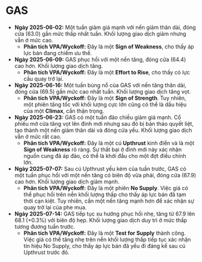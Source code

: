 # GAS

- **Ngày 2025-06-02:** Một tuần giảm giá mạnh với nến giảm thân dài, đóng cửa (63.0) gần mức thấp nhất tuần. Khối lượng giao dịch giảm nhưng vẫn ở mức cao.
    - **Phân tích VPA/Wyckoff:** Đây là một **Sign of Weakness**, cho thấy áp lực bán đang chiếm ưu thế.
- **Ngày 2025-06-09:** GAS phục hồi với một nến tăng, đóng cửa (64.4) cao hơn. Khối lượng giao dịch tăng.
    - **Phân tích VPA/Wyckoff:** Đây là một **Effort to Rise**, cho thấy có lực cầu quay trở lại.
- **Ngày 2025-06-16:** Một tuần bùng nổ của GAS với nến tăng thân dài, đóng cửa (69.5) gần mức cao nhất tuần. Khối lượng giao dịch tăng vọt.
    - **Phân tích VPA/Wyckoff:** Đây là một **Sign of Strength**. Tuy nhiên, một phiên tăng tốc với khối lượng cực lớn cũng có thể là dấu hiệu của một **Climax**, cần thận trọng.
- **Ngày 2025-06-23:** GAS có một tuần đảo chiều giảm giá mạnh. Cổ phiếu mở cửa tăng vọt lên đỉnh mới nhưng sau đó bị bán tháo quyết liệt, tạo thành một nến giảm thân dài và đóng cửa yếu. Khối lượng giao dịch vẫn ở mức rất cao.
    - **Phân tích VPA/Wyckoff:** Đây là một cú **Upthrust** kinh điển và là một **Sign of Weakness** rõ ràng. Sự thất bại ở đỉnh mới này xác nhận nguồn cung đã áp đảo, có thể là khởi đầu cho một đợt điều chỉnh lớn.
- **Ngày 2025-07-07:** Sau cú Upthrust yếu kém của tuần trước, GAS có một tuần phục hồi với một nến tăng có biên độ vừa phải, đóng cửa (67.9) cao hơn. Khối lượng giao dịch giảm mạnh.
    - **Phân tích VPA/Wyckoff:** Đây là một phiên **No Supply**. Việc giá có thể phục hồi trên nền khối lượng thấp cho thấy áp lực bán đã tạm thời cạn kiệt. Tuy nhiên, cần một nến tăng mạnh hơn để xác nhận sự quay trở lại của phe mua.
- **Ngày 2025-07-14:** GAS tiếp tục xu hướng phục hồi nhẹ, tăng từ 67.9 lên 68.1 (+0.3%) với biên độ hẹp. Khối lượng giao dịch duy trì ở mức thấp tương đương tuần trước.
    - **Phân tích VPA/Wyckoff:** Đây là một **Test for Supply** thành công. Việc giá có thể tăng nhẹ trên nền khối lượng thấp tiếp tục xác nhận tín hiệu No Supply, cho thấy áp lực bán đã yếu đi đáng kể sau cú Upthrust trước đó.


